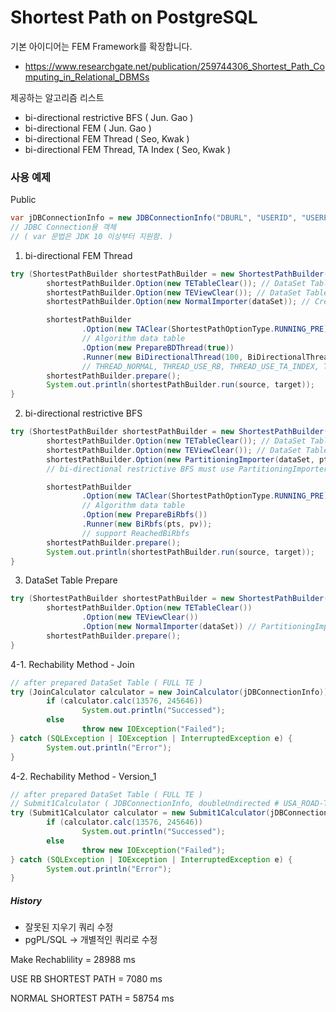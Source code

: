 # Shortest Path on PostgreSQL

기본 아이디어는 FEM Framework를 확장합니다.
- https://www.researchgate.net/publication/259744306_Shortest_Path_Computing_in_Relational_DBMSs

제공하는 알고리즘 리스트
- bi-directional restrictive BFS ( Jun. Gao )
- bi-directional FEM ( Jun. Gao )
- bi-directional FEM Thread ( Seo, Kwak )
- bi-directional FEM Thread, TA Index ( Seo, Kwak )

### 사용 예제
Public
```java
var jDBConnectionInfo = new JDBConnectionInfo("DBURL", "USERID", "USERPW", "SCHEMA");
// JDBC Connection용 객체
// ( var 문법은 JDK 10 이상부터 지원함. )

```

1. bi-directional FEM Thread
```java
try (ShortestPathBuilder shortestPathBuilder = new ShortestPathBuilder().JDBC(jdbConnectionInfo)) {
        shortestPathBuilder.Option(new TETableClear()); // DataSet Table-1
        shortestPathBuilder.Option(new TEViewClear()); // DataSet Table Clear-2
        shortestPathBuilder.Option(new NormalImporter(dataSet)); // Create DataSet Table

        shortestPathBuilder
                .Option(new TAClear(ShortestPathOptionType.RUNNING_PRE))
                // Algorithm data table
                .Option(new PrepareBDThread(true))
                .Runner(new BiDirectionalThread(100, BiDirectionalThread.THREAD_NORMAL));
                // THREAD_NORMAL, THREAD_USE_RB, THREAD_USE_TA_INDEX, THREAD_USE_RB_TA_INDEX
        shortestPathBuilder.prepare();
        System.out.println(shortestPathBuilder.run(source, target));
}

```
2. bi-directional restrictive BFS
```java
try (ShortestPathBuilder shortestPathBuilder = new ShortestPathBuilder().JDBC(jdbConnectionInfo)) {
        shortestPathBuilder.Option(new TETableClear()); // DataSet Table-1
        shortestPathBuilder.Option(new TEViewClear()); // DataSet Table Clear-2
        shortestPathBuilder.Option(new PartitioningImporter(dataSet, pts, pv, true)); // Create DataSet Table
        // bi-directional restrictive BFS must use PartitioningImporter

        shortestPathBuilder
                .Option(new TAClear(ShortestPathOptionType.RUNNING_PRE))
                // Algorithm data table
                .Option(new PrepareBiRbfs())
                .Runner(new BiRbfs(pts, pv));
                // support ReachedBiRbfs
        shortestPathBuilder.prepare();
        System.out.println(shortestPathBuilder.run(source, target));
}
```
3. DataSet Table Prepare
```java
try (ShortestPathBuilder shortestPathBuilder = new ShortestPathBuilder().JDBC(jdbConnectionInfo)) {
        shortestPathBuilder.Option(new TETableClear())
                .Option(new TEViewClear())
                .Option(new NormalImporter(dataSet)) // PartitioningImporter(dataSet, pts, pv, requireFullTe)
        shortestPathBuilder.prepare();
}
```
4-1. Rechability Method - Join
```java
// after prepared DataSet Table ( FULL TE )
try (JoinCalculator calculator = new JoinCalculator(jDBConnectionInfo)) {
        if (calculator.calc(13576, 245646))
                System.out.println("Successed");
        else
                throw new IOException("Failed");
} catch (SQLException | IOException | InterruptedException e) {
        System.out.println("Error");
}

```
4-2. Rechability Method - Version_1
```java
// after prepared DataSet Table ( FULL TE )
// Submit1Calculator ( JDBConnectionInfo, doubleUndirected # USA_ROAD-TRUE )
try (Submit1Calculator calculator = new Submit1Calculator(jDBConnectionInfo, true)) {
        if (calculator.calc(13576, 245646))
                System.out.println("Successed");
        else
                throw new IOException("Failed");
} catch (SQLException | IOException | InterruptedException e) {
        System.out.println("Error");
}
```
##### History
- 잘못된 지우기 쿼리 수정
- pgPL/SQL -> 개별적인 쿼리로 수정

Make Rechablility = 28988 ms

USE RB SHORTEST PATH = 7080 ms

NORMAL SHORTEST PATH = 58754 ms 
